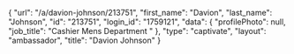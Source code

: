 {
    "url": "\/a\/davion-johnson\/213751",
    "first_name": "Davion",
    "last_name": "Johnson",
    "id": "213751",
    "login_id": "1759121",
    "data": {
        "profilePhoto": null,
        "job_title": "Cashier Mens Department "
    },
    "type": "captivate",
    "layout": "ambassador",
    "title": "Davion Johnson"
}